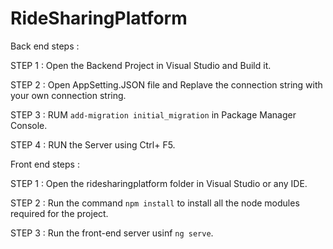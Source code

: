 # RideSharingPlatform


Back end steps :


STEP 1 : Open the Backend Project in Visual Studio and Build it.

STEP 2 : Open AppSetting.JSON file and Replave the connection string with your own connection string.

STEP 3 : RUM `add-migration initial_migration` in Package Manager Console. 

STEP 4 : RUN the Server using Ctrl+ F5.

Front end steps :


STEP 1 : Open the ridesharingplatform folder in Visual Studio or any IDE.

STEP 2 : Run the command `npm install` to install all the node modules required for the project.

STEP 3 : Run the front-end server usinf `ng serve`.
